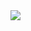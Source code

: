 <!-- Image Map Generated by http://www.image-map.net/ -->
<img src="https://daria.bpbarwick.com/media/Daria.jpg" usemap="#image-map">

<map name="image-map">
    <area target="" alt="The Sunfall Coast" title="The Sunfall Coast" href="https://daria.bpbarwick.com/Sunfall-Coast-1" coords="556,485,868,955" shape="rect">
</map>
